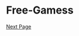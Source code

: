 # Free-Gamess
<html>
  <a href="https://rajfashionhouse.github.io/Free-Gamess/Free-Gamess"> Next Page
</html>
